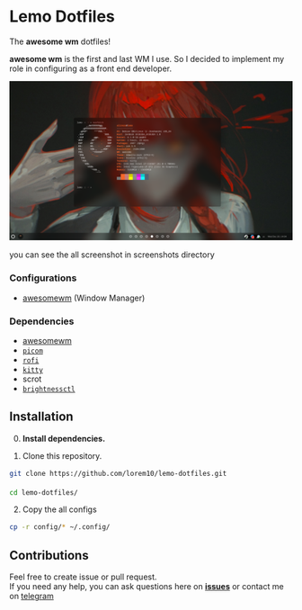 # Lemo Dotfiles

The **awesome wm** dotfiles!

**awesome wm** is the first and last WM I use. So I decided to implement my role in configuring as a front end developer.

![screenshot](https://github.com/lorem10/lemo-dotfiles/blob/awesomewm/screenshots/1.png?raw=true)

you can see the all screenshot in screenshots directory

### Configurations

- [awesomewm](https://github.com/lorem10/lemo-dotfiles/tree/awesomewm) (Window Manager)

### Dependencies
- [awesomewm](https://awesomewm.org/download/)
- [`picom`](https://archlinux.org/packages/?name=picom)
- [`rofi`](https://archlinux.org/packages/?name=rofi)
- [`kitty`](https://archlinux.org/packages/?name=kitty)
- scrot
- [`brightnessctl`](https://github.com/Hummer12007/brightnessctl#installation)

## Installation

0. **Install dependencies.**

1. Clone this repository.

```sh
git clone https://github.com/lorem10/lemo-dotfiles.git

cd lemo-dotfiles/
```

2. Copy the all configs

```sh
cp -r config/* ~/.config/
```

## Contributions

Feel free to create issue or pull request.  
If you need any help, you can ask questions here on **[issues](https://github.com/lorem10/lemo-dotfiles/issues/new)** or contact me on [telegram](https://t.me/lorem10)
